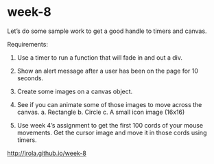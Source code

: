 week-8
======

Let’s do some sample work to get a good handle to timers and canvas.

Requirements:
1.	Use a timer to run a function that will fade in and out a div.
	

2.	Show an alert message after a user has been on the page for 10 seconds.
3.	Create some images on a canvas object.
4.	See if you can animate some of those images to move across the canvas.
  a.	Rectangle
  b.	Circle
  c.	A small icon image (16x16)
5.	Use week 4’s assignment to get the first 100 cords of your mouse movements.  Get the cursor image and move it in those cords using timers.


http://jrola.github.io/week-8

